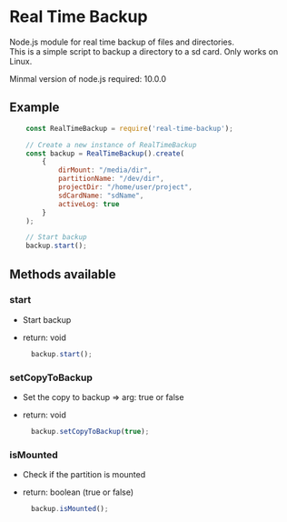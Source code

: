 # Real Time Backup

Node.js module for real time backup of files and directories.  
This is a simple script to backup a directory to a sd card. Only works on Linux.

Minmal version of node.js required: 10.0.0

## Example

```javascript
    const RealTimeBackup = require('real-time-backup');

    // Create a new instance of RealTimeBackup
    const backup = RealTimeBackup().create(
        {
            dirMount: "/media/dir",
            partitionName: "/dev/dir",
            projectDir: "/home/user/project",
            sdCardName: "sdName",
            activeLog: true
        }
    );

    // Start backup
    backup.start();
```  

## Methods available

### start

- Start backup
- return: void
  
  ```javascript
    backup.start();
  ```

### setCopyToBackup

- Set the copy to backup => arg: true or false
- return: void
  
  ```javascript
    backup.setCopyToBackup(true);
  ```

### isMounted

- Check if the partition is mounted
- return: boolean (true or false)
  
  ```javascript
    backup.isMounted();
  ```
